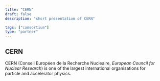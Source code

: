 ```yaml
---
title: "CERN"
draft: false
description: "short presentation of CERN"

tags: ["consortium"]
type: "partner" 
---
```


## CERN

CERN (Conseil Européen de la Recherche Nucleaire, *European Council for Nuclear Research*) is one of the largest international organisations for particle and accelerator physics. 


